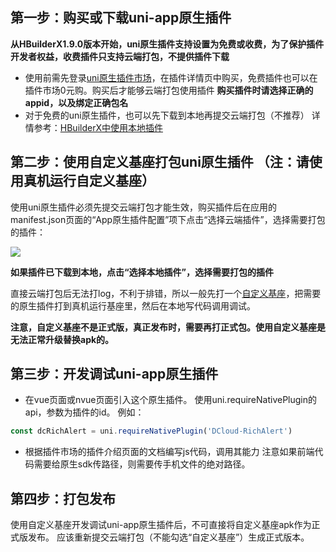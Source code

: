 ## 第一步：购买或下载uni-app原生插件
**从HBuilderX1.9.0版本开始，uni原生插件支持设置为免费或收费，为了保护插件开发者权益，收费插件只支持云端打包，不提供插件下载**
- 使用前需先登录[uni原生插件市场](http://ext.dcloud.net.cn/?cat1=5&cat2=51)，在插件详情页中购买，免费插件也可以在插件市场0元购。购买后才能够云端打包使用插件
**购买插件时请选择正确的appid，以及绑定正确包名**
- 对于免费的uni原生插件，也可以先下载到本地再提交云端打包（不推荐）
详情参考：[HBuilderX中使用本地插件](/NativePlugin/use/use_local_plugin.md)

## 第二步：使用自定义基座打包uni原生插件 （注：请使用真机运行自定义基座）
使用uni原生插件必须先提交云端打包才能生效，购买插件后在应用的manifest.json页面的“App原生插件配置”项下点击“选择云端插件”，选择需要打包的插件：

![](https://img-cdn-tc.dcloud.net.cn/uploads/article/20190416/1b5297e695ad1536ddafe3c834e9c297.png)

**如果插件已下载到本地，点击“选择本地插件”，选择需要打包的插件**

直接云端打包后无法打log，不利于排错，所以一般先打一个[自定义基座](http://ask.dcloud.net.cn/article/35115)，把需要的原生插件打到真机运行基座里，然后在本地写代码调用调试。

**注意，自定义基座不是正式版，真正发布时，需要再打正式包。使用自定义基座是无法正常升级替换apk的。**


## 第三步：开发调试uni-app原生插件
- 在vue页面或nvue页面引入这个原生插件。
使用uni.requireNativePlugin的api，参数为插件的id。
例如：

```javascript
const dcRichAlert = uni.requireNativePlugin('DCloud-RichAlert')
```

- 根据插件市场的插件介绍页面的文档编写js代码，调用其能力
注意如果前端代码需要给原生sdk传路径，则需要传手机文件的绝对路径。

## 第四步：打包发布
使用自定义基座开发调试uni-app原生插件后，不可直接将自定义基座apk作为正式版发布。
应该重新提交云端打包（不能勾选“自定义基座”）生成正式版本。